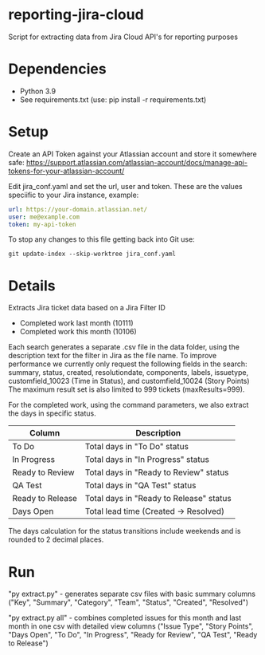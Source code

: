 # reporting-jira-cloud
Script for extracting data from Jira Cloud API's for reporting purposes

# Dependencies
- Python 3.9
- See requirements.txt (use: pip install -r requirements.txt)

# Setup
Create an API Token against your Atlassian account and store it somewhere safe:
https://support.atlassian.com/atlassian-account/docs/manage-api-tokens-for-your-atlassian-account/

Edit jira_conf.yaml and set the url, user and token. These are the values speciific to your Jira instance, example:
```yaml
url: https://your-domain.atlassian.net/
user: me@example.com
token: my-api-token
```

To stop any changes to this file getting back into Git use:
```
git update-index --skip-worktree jira_conf.yaml
```

# Details

Extracts Jira ticket data based on a Jira Filter ID
* Completed work last month (10111)
* Completed work this month (10106)

Each search generates a separate .csv file in the data folder, using the description text for the filter in Jira as the file name.
To improve performance we currently only request the following fields in the search:
summary, status, created, resolutiondate, components, labels, issuetype, customfield_10023 (Time in Status), and customfield_10024 (Story Points)
The maximum result set is also limited to 999 tickets (maxResults=999).

For the completed work, using the command parameters, we also extract the days in specific status.

| Column | Description |
|---|---|
| To Do | Total days in "To Do" status |
| In Progress | Total days in "In Progress" status |
| Ready to Review | Total days in "Ready to Review" status |
| QA Test | Total days in "QA Test" status |
| Ready to Release | Total days in "Ready to Release" status |
| Days Open | Total lead time (Created -> Resolved) |

The days calculation for the status transitions include weekends and is rounded to 2 decimal places.

# Run
"py extract.py" - generates separate csv files with basic summary columns ("Key", "Summary", "Category", "Team", "Status", "Created", "Resolved")

"py extract.py all" - combines completed issues for this month and last month in one csv with detailed view columns ("Issue Type", "Story Points", "Days Open", "To Do", "In Progress", "Ready for Review", "QA Test", "Ready to Release")